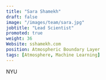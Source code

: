 ```yaml
---
title: "Sara Shamekh"
draft: false
image: "/images/team/sara.jpg"
jobtitle: "Lead Scientist"
promoted: true
weight: 36
Website: sshamekh.com
position: Atmospheric Boundary Layer
tags: [Atmosphere, Machine Learning]
---
```



NYU
